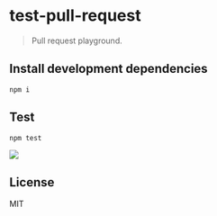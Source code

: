 # test-pull-request

> Pull request playground.

## Install development dependencies
```shell
npm i
```

## Test
```shell
npm test
```

![](preview.png)

## License
MIT
